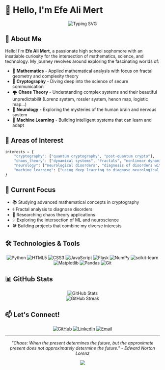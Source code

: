 # 👋 Hello, I'm Efe Ali Mert

<div align="center">
  <img src="https://readme-typing-svg.herokuapp.com?font=Fira+Code&weight=500&size=24&pause=1000&color=3F7FBF&center=true&vCenter=true&width=600&lines=High+School+Juniour;Applied+Mathematics+Enthusiast;Chaos+Theory+Explorer;Neurology+%26+ML+Researcher" alt="Typing SVG" />
</div>

## 🚀 About Me

Hello! I'm **Efe Ali Mert**, a passionate high school sophomore with an insatiable curiosity for the intersection of mathematics, science, and technology. My journey revolves around exploring the fascinating worlds of:

- 🔢 **Mathematics** - Applied mathematical analysis with focus on fractal geometry and complexity theory
- 🔐 **Cryptography** - Diving deep into the science of secure communication
- 🌪️ **Chaos Theory** - Understanding complex systems and their beautiful unpredictabilit (Lorenz system, rossler system, henon map, logistic map...)
- 🧠 **Neurology** - Exploring the mysteries of the human brain and nervous system
- 🤖 **Machine Learning** - Building intelligent systems that can learn and adapt

## 🔬 Areas of Interest

```python
interests = {
    "cryptography": ["quantum cryptography", "post-quantum crypto"],
    "chaos_theory": ["dynamical systems", "fractals", "nonlinear dynamics"],
    "neurology": ["neurological disorders", "diagnosis of disorders with applied mathematics"],
    "machine_learning": ["using deep learning to diagnose neurological disorders", "fractal-based feature extraction"]
}
```

## 🎯 Current Focus

- 📚 Studying advanced mathematical concepts in cryptography
- 🌀 Fractal analysis to diagnose disorders 
- 🔬 Researching chaos theory applications 
- 💡 Exploring the intersection of ML and neuroscience
- 🛠️ Building projects that combine my diverse interests



## 🛠️ Technologies & Tools

<div align="center">

![Python](https://img.shields.io/badge/Python-3776AB?style=for-the-badge&logo=python&logoColor=white)
![HTML5](https://img.shields.io/badge/HTML5-E34F26?style=for-the-badge&logo=html5&logoColor=white)
![CSS3](https://img.shields.io/badge/CSS3-1572B6?style=for-the-badge&logo=css3&logoColor=white)
![JavaScript](https://img.shields.io/badge/JavaScript-F7DF1E?style=for-the-badge&logo=javascript&logoColor=black)
![Flask](https://img.shields.io/badge/Flask-000000?style=for-the-badge&logo=flask&logoColor=white)
![NumPy](https://img.shields.io/badge/NumPy-013243?style=for-the-badge&logo=numpy&logoColor=white)
![scikit-learn](https://img.shields.io/badge/scikit--learn-F7931E?style=for-the-badge&logo=scikit-learn&logoColor=white)
![Matplotlib](https://img.shields.io/badge/Matplotlib-11557c?style=for-the-badge&logo=plotly&logoColor=white)
![Pandas](https://img.shields.io/badge/Pandas-150458?style=for-the-badge&logo=pandas&logoColor=white)
![Git](https://img.shields.io/badge/Git-F05032?style=for-the-badge&logo=git&logoColor=white)

</div>

## 📊 GitHub Stats

<div align="center">
  <img src="https://github-readme-stats.vercel.app/api?username=EfeAliMert&show_icons=true&theme=tokyonight&count_private=true" alt="GitHub Stats" />
</div>

<div align="center">
  <img src="https://github-readme-streak-stats.herokuapp.com/?user=EfeAliMert&theme=tokyonight" alt="GitHub Streak" />
</div>


## 📫 Let's Connect!

<div align="center">

[![GitHub](https://img.shields.io/badge/GitHub-100000?style=for-the-badge&logo=github&logoColor=white)](https://github.com/EfeAliMert)
[![LinkedIn](https://img.shields.io/badge/LinkedIn-0077B5?style=for-the-badge&logo=linkedin&logoColor=white)](https://linkedin.com/in/efe-ali-mert)
[![Email](https://img.shields.io/badge/Email-D14836?style=for-the-badge&logo=gmail&logoColor=white)](mailto:efealimert@example.com)

</div>

---

<div align="center">
  <i>"Chaos: When the present determines the future, but the approximate present does not approximately determine the future." - Edward Norton Lorenz</i>
</div>

<div align="center">
  
![](https://komarev.com/ghpvc/?username=EfeAliMert&color=blueviolet&style=flat-square&label=Profile+Views)

</div> 

